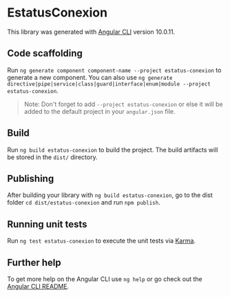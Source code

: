 # EstatusConexion

This library was generated with [Angular CLI](https://github.com/angular/angular-cli) version 10.0.11.

## Code scaffolding

Run `ng generate component component-name --project estatus-conexion` to generate a new component. You can also use `ng generate directive|pipe|service|class|guard|interface|enum|module --project estatus-conexion`.
> Note: Don't forget to add `--project estatus-conexion` or else it will be added to the default project in your `angular.json` file. 

## Build

Run `ng build estatus-conexion` to build the project. The build artifacts will be stored in the `dist/` directory.

## Publishing

After building your library with `ng build estatus-conexion`, go to the dist folder `cd dist/estatus-conexion` and run `npm publish`.

## Running unit tests

Run `ng test estatus-conexion` to execute the unit tests via [Karma](https://karma-runner.github.io).

## Further help

To get more help on the Angular CLI use `ng help` or go check out the [Angular CLI README](https://github.com/angular/angular-cli/blob/master/README.md).
